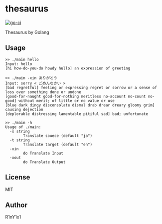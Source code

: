 # thesaurus

[![go-ci](https://github.com/R1nY1x1/thesaurus/actions/workflows/ci.yml/badge.svg)](https://github.com/R1nY1x1/thesaurus/actions/workflows/ci.yml)

Thesaurus by Golang

## Usage

```
>> ./main hello
Input: hello
[hi how-do-you-do howdy hullo] an expression of greeting

>> ./main -xin ありがとう
Input: sorry < ごめんなさい >
[bad regretful] feeling or expressing regret or sorrow or a sense of loss over something done or undone
[good-for-naught good-for-nothing meritless no-account no-count no-good] without merit; of little or no value or use
[blue dark dingy disconsolate dismal drab drear dreary gloomy grim] causing dejection
[deplorable distressing lamentable pitiful sad] bad; unfortunate
```

```
>> ./main -h
Usage of ./main:
  -s string
    	Translate souece (default "ja")
  -t string
    	Translate target (default "en")
  -xin
    	do Translate Input
  -xout
    	do Translate Output
```

## License

MIT

## Author

R1nY1x1
